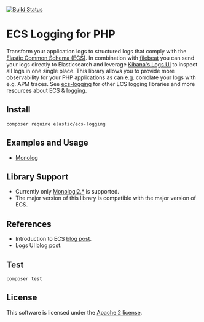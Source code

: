 [![Build Status](https://apm-ci.elastic.co/buildStatus/icon?job=apm-agent-php%2Fecs-logging-php-mbp%2Fmaster)](https://apm-ci.elastic.co/job/apm-agent-php/job/ecs-logging-php-mbp/job/master/)

# ECS Logging for PHP

Transform your application logs to structured logs that comply with the [Elastic Common Schema (ECS)](https://www.elastic.co/guide/en/ecs/current/ecs-reference.html).
In combination with [filebeat](https://www.elastic.co/products/beats/filebeat) you can send your logs directly to Elasticsearch and leverage [Kibana's Logs UI](https://www.elastic.co/guide/en/infrastructure/guide/current/logs-ui-overview.html) to inspect all logs in one single place.
This library allows you to provide more observability for your PHP applications as can e.g. corrolate your logs with e.g. APM traces.
See [ecs-logging](https://github.com/elastic/ecs-logging) for other ECS logging libraries and more resources about ECS & logging.

## Install
```
composer require elastic/ecs-logging
```

## Examples and Usage
* [Monolog](https://github.com/elastic/ecs-logging-php/blob/master/docs/Monolog/README.md)

## Library Support
* Currently only [Monolog:2.*](https://github.com/Seldaek/monolog) is supported.
* The major version of this library is compatible with the major version of ECS.

## References
* Introduction to ECS [blog post](https://www.elastic.co/blog/introducing-the-elastic-common-schema).
* Logs UI [blog post](https://www.elastic.co/blog/infrastructure-and-logs-ui-new-ways-for-ops-to-interact-with-elasticsearch).

## Test
```
composer test
```

## License
This software is licensed under the [Apache 2 license](https://github.com/elastic/ecs-logging-php/blob/master/LICENSE).
